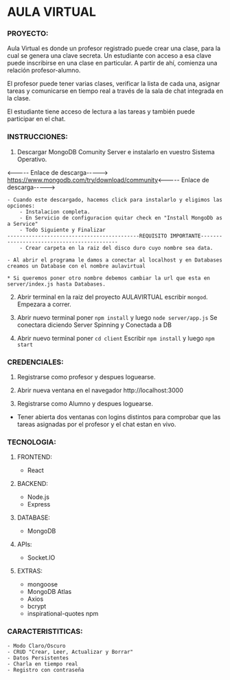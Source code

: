 # AULA VIRTUAL

### PROYECTO:

Aula Virtual es donde un profesor registrado puede crear una clase, para la cual se genera una clave secreta. Un estudiante con acceso a esa clave puede inscribirse en una clase en particular. A partir de ahí, comienza una relación profesor-alumno.

El profesor puede tener varias clases, verificar la lista de cada una, asignar tareas y comunicarse en tiempo real a través de la sala de chat integrada en la clase.

El estudiante tiene acceso de lectura a las tareas y también puede participar en el chat.

### INSTRUCCIONES:

1. Descargar MongoDB Comunity Server e instalarlo en vuestro Sistema Operativo.

<----- Enlace de descarga-----> https://www.mongodb.com/try/download/community<----- Enlace de descarga----->

    - Cuando este descargado, hacemos click para instalarlo y eligimos las opciones:
        - Instalacion completa.
        - En Servicio de configuracion quitar check en "Install MongoDb as a Service"
        - Todo Siguiente y Finalizar
    -------------------------------------------REQUISITO IMPORTANTE-------------------------------------------
        - Crear carpeta en la raiz del disco duro cuyo nombre sea data.
    
    - Al abrir el programa le damos a conectar al localhost y en Databases creamos un Database con el nombre aulavirtual

    * Si queremos poner otro nombre debemos cambiar la url que esta en server/index.js hasta Databases.

2. Abrir terminal en la raiz del proyecto AULAVIRTUAL escribir `mongod`.
    Empezara a correr.

3. Abrir nuevo terminal poner `npm install` y luego `node server/app.js`
    Se conectara diciendo Server Spinning y Conectada a DB

4. Abrir nuevo terminal poner `cd client`
    Escribir `npm install` y luego `npm start`

### CREDENCIALES:

1. Registrarse como profesor y despues loguearse.

2. Abrir nueva ventana en el navegador http://localhost:3000

3. Registrarse como Alumno y despues loguearse.

- Tener abierta dos ventanas con logins distintos para comprobar que las tareas asignadas por el profesor y el chat estan en vivo.

### TECNOLOGIA:

1. FRONTEND:

   - React

2. BACKEND:

   - Node.js
   - Express

3. DATABASE:

   - MongoDB

4. APIs:

   - Socket.IO

5. EXTRAS:
   - mongoose
   - MongoDB Atlas
   - Axios
   - bcrypt
   - inspirational-quotes npm

### CARACTERISTITICAS:

    - Modo Claro/Oscuro
    - CRUD "Crear, Leer, Actualizar y Borrar"
    - Datos Persistentes
    - Charla en tiempo real
    - Registro con contraseña
